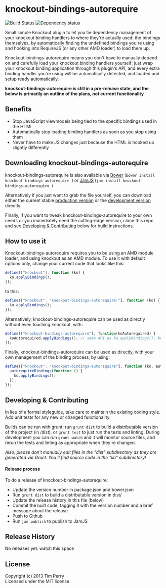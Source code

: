 # knockout-bindings-autorequire
[![Build Status](https://travis-ci.org/pimterry/knockout-bindings-autorequire.png)](https://travis-ci.org/pimterry/knockout-bindings-autorequire) [![Dependency status](https://david-dm.org/pimterry/knockout-bindings-autorequire/dev-status.png)](https://david-dm.org/pimterry/knockout-bindings-autorequire#info=devDependencies&view=table)

Small simple Knockout plugin to let you tie dependency management of your knockout binding handlers to where they're actually used: the bindings themselves, by automatically finding the undefined bindings you're using and hooking into RequireJS (or any other AMD loader) to load them up.

Knockout-bindings-autorequire means you don't have to manually depend on and carefully load your knockout binding handlers yourself; just wrap your knockout binding application through this plugin's API, and every extra binding handler you're using will be automatically detected, and loaded and setup ready automatically.

**knockout-bindings-autorequire is still in a pre-release state, and the below is primarily an outline of the plans, not current functionality**

## Benefits

* Stop JavaScript viewmodels being tied to the specific bindings used in the HTML
* Automatically stop loading binding handlers as soon as you stop using them
* Never have to make JS changes just because the HTML is hooked up slightly differently

## Downloading knockout-bindings-autorequire

knockout-bindings-autorequire  is also available via [Bower](https://github.com/bower/bower) (`bower install knockout-bindings-autorequire `) or [JamJS](http://jamjs.org/packages/#/details/knockout-bindings-autorequire ) (`jam install knockout-bindings-autorequire `)

Alternatively if you just want to grab the file yourself, you can download either the current stable [production version][min] or the [development version][max] directly.

Finally, if you want to tweak knockout-bindings-autorequire  to your own needs or you immediately need the cutting-edge version, clone this repo and see [Developing & Contributing](#developing--contributing) below for build instructions.

[min]: https://raw.github.com/pimterry/knockout-bindings-autorequire/master/dist/knockout-bindings-autorequire.min.js
[max]: https://raw.github.com/pimterry/knockout-bindings-autorequire/master/dist/knockout-bindings-autorequire.js

## How to use it

Knockout-bindings-autorequire requires you to be using an AMD module loader, and using knockout as an AMD module. To use it with default options only, change your current code that looks like this:

```javascript
define(["knockout"], function (ko) {
  ko.applyBindings();
});
```

to this:

```javascript
define(["knockout", "knockout-bindings-autorequire!"], function (ko) {
  ko.applyBindings();
});
```

Alternatively, knockout-bindings-autorequire can be used as directly without even touching knockout, with:

```javascript
define(["knockout-bindings-autorequire"], function(koAutorequired) {
  koAutorequired.applyBindings(); // same API as ko.applyBindings(), but autorequires first
});
```

Finally, knockout-bindings-autorequire can be used as directly, with your own management of the binding process, by using:

```javascript
define(["knockout", "knockout-bindings-autorequire"], function (ko, autorequireBindings) {
  autorequireBindings(function () {
    ko.applyBindings();
  });
});
```

## Developing & Contributing
In lieu of a formal styleguide, take care to maintain the existing coding style. Add unit tests for any new or changed functionality.

Builds can be run with grunt: run `grunt dist` to build a distributable version of the project (in /dist), or `grunt test` to just run the tests and linting. During development you can run `grunt watch` and it will monitor source files, and rerun the tests and linting as appropriate when they're changed.

_Also, please don't manually edit files in the "dist" subdirectory as they are generated via Grunt. You'll find source code in the "lib" subdirectory!_

#### Release process

To do a release of knockout-bindings-autorequire:

* Update the version number in package.json and bower.json
* Run `grunt dist` to build a distributable version in dist/
* Update the release history in this file (below)
* Commit the built code, tagging it with the version number and a brief message about the release
* Push to Github
* Run `jam publish` to publish to JamJS

## Release History

No releases yet: watch this space

## License
Copyright (c) 2013 Tim Perry  
Licensed under the MIT license.
